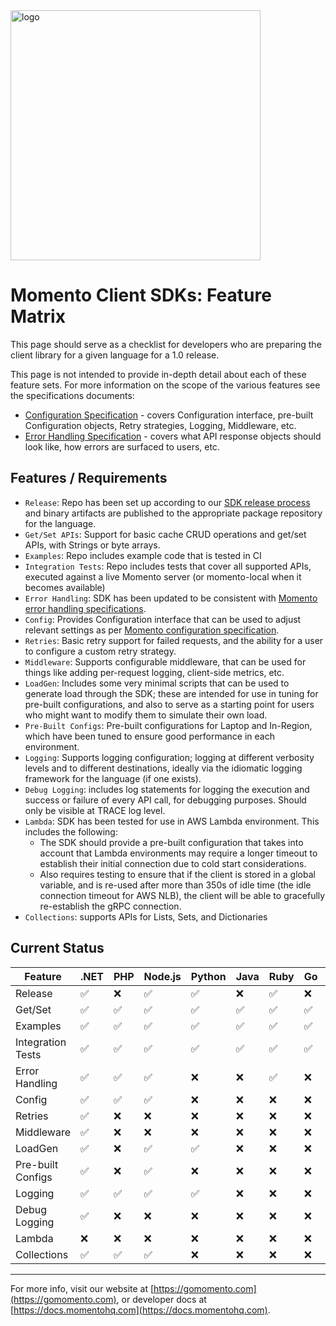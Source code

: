 <img src="https://docs.momentohq.com/img/logo.svg" alt="logo" width="400"/>

# Momento Client SDKs: Feature Matrix

This page should serve as a checklist for developers who are preparing the client library
for a given language for a 1.0 release.

This page is not intended to provide in-depth detail about each of these feature sets.  For
more information on the scope of the various features see the specifications documents:

* [Configuration Specification](./configuration.md) - covers Configuration interface, pre-built Configuration objects, Retry strategies, Logging, Middleware, etc.
* [Error Handling Specification](./error-handling.md) - covers what API response objects should look like, how errors are surfaced to users, etc. 

## Features / Requirements

* `Release`: Repo has been set up according to our [SDK release process](https://github.com/momentohq/standards-and-practices/blob/main/docs/momento-sdk-release-process.md) and binary artifacts are published to the appropriate
             package repository for the language.
* `Get/Set APIs`: Support for basic cache CRUD operations and get/set APIs, with Strings or byte arrays.
* `Examples`: Repo includes example code that is tested in CI
* `Integration Tests`: Repo includes tests that cover all supported APIs, executed against a live Momento server (or momento-local when it becomes available)
* `Error Handling`: SDK has been updated to be consistent with [Momento error handling specifications](https://github.com/momentohq/standards-and-practices/blob/main/docs/client-specifications/error-handling.md).
* `Config`: Provides Configuration interface that can be used to adjust relevant settings as per [Momento configuration specification](https://github.com/momentohq/standards-and-practices/blob/main/docs/client-specifications/configuration.md).
* `Retries`: Basic retry support for failed requests, and the ability for a user to configure a custom retry strategy.
* `Middleware`: Supports configurable middleware, that can be used for things like adding per-request logging, client-side metrics, etc.
* `LoadGen`: Includes some very minimal scripts that can be used to generate load through the SDK; these are intended for
             use in tuning for pre-built configurations, and also to serve as a starting point for users who might want to
            modify them to simulate their own load.
* `Pre-Built Configs`: Pre-built configurations for Laptop and In-Region, which have been tuned to ensure good performance in
               each environment.
* `Logging`: Supports logging configuration; logging at different verbosity levels and to different destinations, ideally
             via the idiomatic logging framework for the language (if one exists).
* `Debug Logging`: includes log statements for logging the execution and success or failure of every API call, for debugging
                   purposes.  Should only be visible at TRACE log level.
* `Lambda`: SDK has been tested for use in AWS Lambda environment.  This includes the following:
  * The SDK should provide a pre-built configuration that takes into account that Lambda environments may require a longer
    timeout to establish their initial connection due to cold start considerations.
  * Also requires testing to ensure that if the client is stored in a global variable, and is re-used after more than 350s
    of idle time (the idle connection timeout for AWS NLB), the client will be able to gracefully re-establish the gRPC connection.
* `Collections`: supports APIs for Lists, Sets, and Dictionaries

## Current Status

| Feature           | .NET               | PHP                | Node.js            | Python             | Java               | Ruby               | Go                 | Rust               |
|-------------------|--------------------|--------------------|--------------------|--------------------|--------------------|--------------------|--------------------|--------------------|
| Release           | :white_check_mark: | :x:                | :white_check_mark: | :white_check_mark: | :x:                | :white_check_mark: | :x:                | :x:                |
| Get/Set           | :white_check_mark: | :white_check_mark: | :white_check_mark: | :white_check_mark: | :white_check_mark: | :white_check_mark: | :white_check_mark: | :white_check_mark: |
| Examples          | :white_check_mark: | :white_check_mark: | :white_check_mark: | :white_check_mark: | :white_check_mark: | :white_check_mark: | :white_check_mark: | :white_check_mark: |
| Integration Tests | :white_check_mark: | :white_check_mark: | :white_check_mark: | :white_check_mark: | :white_check_mark: | :white_check_mark: | :white_check_mark: | :white_check_mark: |
| Error Handling    | :white_check_mark: | :white_check_mark: | :white_check_mark: | :x:                | :x:                | :white_check_mark: | :x:                | :x:                |
| Config            | :white_check_mark: | :white_check_mark: | :white_check_mark: | :x:                | :x:                | :x:                | :x:                | :x:                |
| Retries           | :white_check_mark: | :x:                | :x:                | :x:                | :x:                | :x:                | :x:                | :x:                |
| Middleware        | :white_check_mark: | :x:                | :x:                | :x:                | :x:                | :x:                | :x:                | :x:                |
| LoadGen           | :white_check_mark: | :x:                | :white_check_mark: | :white_check_mark: | :x:                | :x:                | :x:                | :x:                |
| Pre-built Configs | :white_check_mark: | :x:                | :white_check_mark: | :x:                | :x:                | :x:                | :x:                | :x:                |
| Logging           | :white_check_mark: | :white_check_mark: | :white_check_mark: | :white_check_mark: | :x:                | :x:                | :x:                | :x:                |
| Debug Logging     | :white_check_mark: | :x:                | :x:                | :x:                | :x:                | :x:                | :x:                | :x:                |
| Lambda            | :x:                | :x:                | :x:                | :x:                | :x:                | :x:                | :x:                | :x:                |
| Collections       | :white_check_mark: | :white_check_mark: | :white_check_mark: | :x:                | :x:                | :x:                | :x:                | :x:                |

----------------------------------------------------------------------------------------
For more info, visit our website at [https://gomomento.com](https://gomomento.com), or developer docs at [https://docs.momentohq.com](https://docs.momentohq.com).
